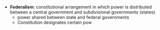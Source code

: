 - **Federalism**: constitutional arrangement in which power is distributed between a central government and subdivisional governments (states) 
	- power shared between state and federal governments
	- Constitution designates certain pow